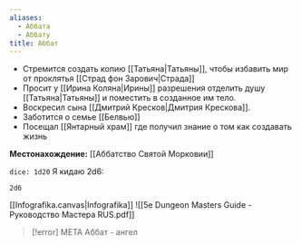 ```yaml
---
aliases:
  - Аббата
  - Аббату
title: Аббат
---
```

- Стремится создать копию [[Татьяна|Татьяны]], чтобы избавить мир от проклятья [[Страд фон Зарович|Страда]]
- Просит у [[Ирина Коляна|Ирины]] разрешения отделить душу [[Татьяна|Татьяны]] и поместить в созданное им тело.
- Воскресил сына [[Дмитрий Кресков|Дмитрия Крескова]]. 
- Заботится о семье [[Белвью]]
- Посещал [[Янтарный храм]] где получил знание о том как создавать жизнь

**Местонахождение:** [[Аббатство Святой Морковии]]


`dice: 1d20`
Я кидаю 2d6:
```dice
2d6
```


[[Infografika.canvas|Infografika]]
![[5e Dungeon Masters Guide - Руководство Мастера RUS.pdf]]


>[!error] META
>Аббат - ангел


